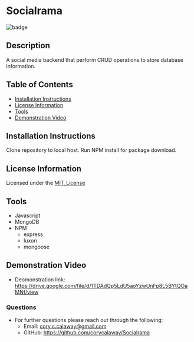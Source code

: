 # Socialrama

![badge](https://img.shields.io/badge/License-MIT_License-brightgreen)    
## Description
A social media backend that perform CRUD operations to store database information.

## Table of Contents
* [Installation Instructions](#installation-instructions)
* [License Information](#license-information)
* [Tools](#tools)
* [Demonstration Video](#demonstration-video)


## Installation Instructions
Clone repository to local host. Run NPM install for package download. 

## License Information
Licensed under the [MIT_License](LICENSE)

## Tools
- Javascript
- MongoDB
- NPM
    - express
    - luxon
    - mongoose

## Demonstration Video
- Deomonstration link: 
    https://drive.google.com/file/d/1TDAdQp5LdU5aoYzwUnFp8L5BYtQOaMNf/view

### Questions
- For further questions please reach out through the following:
    - Email: cory.c.calaway@gmail.com
    - GitHub: https://github.com/corycalaway/Socialrama